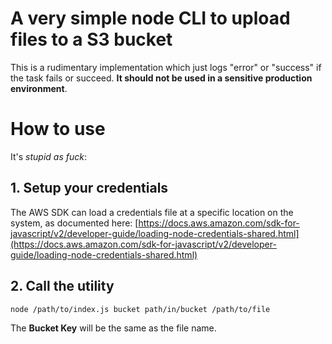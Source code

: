 # A very simple node CLI to upload files to a S3 bucket

This is a rudimentary implementation which just logs "error" or "success" if the task fails or succeed. **It should not be used in a sensitive production environment**.


# How to use

It's *stupid as fuck*:

## 1. Setup your credentials

The AWS SDK can load a credentials file at a specific location on the system, as documented here: [https://docs.aws.amazon.com/sdk-for-javascript/v2/developer-guide/loading-node-credentials-shared.html](https://docs.aws.amazon.com/sdk-for-javascript/v2/developer-guide/loading-node-credentials-shared.html)

## 2. Call the utility

`node /path/to/index.js bucket path/in/bucket /path/to/file`

The **Bucket Key** will be the same as the file name. 